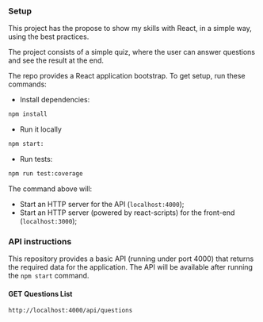 ### Setup

This project has the propose to show my skills with React, in a simple way, using the best practices.

The project consists of a simple quiz, where the user can answer questions and see the result at the end.

The repo provides a React application bootstrap. To get setup, run these commands:

- Install dependencies:

```sh
npm install
```

- Run it locally

```sh
npm start:
```

- Run tests:

```sh
npm run test:coverage
```

The command above will:

- Start an HTTP server for the API (`localhost:4000`);
- Start an HTTP server (powered by react-scripts) for the front-end (`localhost:3000`);

### API instructions

This repository provides a basic API (running under port 4000) that returns the required data for the application.
The API will be available after running the `npm start` command.

#### GET Questions List

`http://localhost:4000/api/questions`

